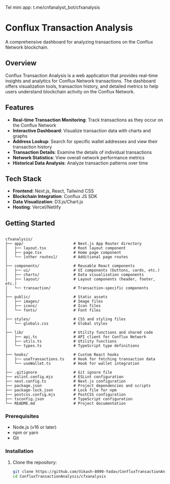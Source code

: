 Tel mini app:  t.me/cnfanalyst_bot/cfxanalysis


# Conflux Transaction Analysis

A comprehensive dashboard for analyzing transactions on the Conflux Network blockchain.

## Overview

Conflux Transaction Analysis is a web application that provides real-time insights and analytics for Conflux Network transactions. The dashboard offers visualization tools, transaction history, and detailed metrics to help users understand blockchain activity on the Conflux Network.

## Features

- **Real-time Transaction Monitoring**: Track transactions as they occur on the Conflux Network
- **Interactive Dashboard**: Visualize transaction data with charts and graphs
- **Address Lookup**: Search for specific wallet addresses and view their transaction history
- **Transaction Details**: Examine the details of individual transactions
- **Network Statistics**: View overall network performance metrics
- **Historical Data Analysis**: Analyze transaction patterns over time

## Tech Stack

- **Frontend**: Next.js, React, Tailwind CSS
- **Blockchain Integration**: Conflux JS SDK
- **Data Visualization**: D3.js/Chart.js
- **Hosting**: Vercel/Netlify

## Getting Started

```

cfxanalysis/
├── app/                      # Next.js App Router directory
│   ├── layout.tsx            # Root layout component
│   ├── page.tsx              # Home page component
│   └── [other routes]/       # Additional page routes
│
├── components/               # Reusable React components
│   ├── ui/                   # UI components (buttons, cards, etc.)
│   ├── charts/               # Data visualization components
│   ├── layout/               # Layout components (header, footer, etc.)
│   └── transaction/          # Transaction-specific components
│
├── public/                   # Static assets
│   ├── images/               # Image files
│   ├── icons/                # Icon files
│   └── fonts/                # Font files
│
├── styles/                   # CSS and styling files
│   └── globals.css           # Global styles
│
├── lib/                      # Utility functions and shared code
│   ├── api.ts                # API client for Conflux Network
│   ├── utils.ts              # Utility functions
│   └── types.ts              # TypeScript type definitions
│
├── hooks/                    # Custom React hooks
│   ├── useTransactions.ts    # Hook for fetching transaction data
│   └── useWallet.ts          # Hook for wallet integration
│
├── .gitignore                # Git ignore file
├── eslint.config.mjs         # ESLint configuration
├── next.config.ts            # Next.js configuration
├── package.json              # Project dependencies and scripts
├── package-lock.json         # Lock file for npm
├── postcss.config.mjs        # PostCSS configuration
├── tsconfig.json             # TypeScript configuration
└── README.md                 # Project documentation

```

### Prerequisites

- Node.js (v16 or later)
- npm or yarn
- Git

### Installation

1. Clone the repository:
   ```bash
   git clone https://github.com/Vikash-8090-Yadav/ConfluxTransactionAnalysis.git
   cd ConfluxTransactionAnalysis/cfxanalysis


   
